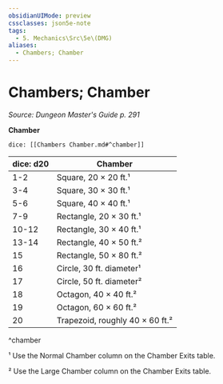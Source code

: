 ```yaml
---
obsidianUIMode: preview
cssclasses: json5e-note
tags:
  - 5. Mechanics\Src\5e\(DMG)
aliases:
  - Chambers; Chamber
---
```

# Chambers; Chamber
*Source: Dungeon Master's Guide p. 291* 

**Chamber**

`dice: [[Chambers Chamber.md#^chamber]]`

| dice: d20 | Chamber |
|-----------|---------|
| 1-2 | Square, 20 × 20 ft.¹ |
| 3-4 | Square, 30 × 30 ft.¹ |
| 5-6 | Square, 40 × 40 ft.¹ |
| 7-9 | Rectangle, 20 × 30 ft.¹ |
| 10-12 | Rectangle, 30 × 40 ft.¹ |
| 13-14 | Rectangle, 40 × 50 ft.² |
| 15 | Rectangle, 50 × 80 ft.² |
| 16 | Circle, 30 ft. diameter¹ |
| 17 | Circle, 50 ft. diameter² |
| 18 | Octagon, 40 × 40 ft.² |
| 19 | Octagon, 60 × 60 ft.² |
| 20 | Trapezoid, roughly 40 × 60 ft.² |
^chamber

¹ Use the Normal Chamber column on the Chamber Exits table.

² Use the Large Chamber column on the Chamber Exits table.
